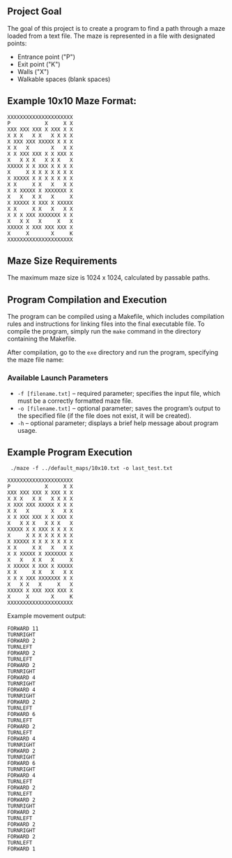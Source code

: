 ## Project Goal

The goal of this project is to create a program to find a path through a maze loaded from a text file. The maze is represented in a file with designated points:

- Entrance point ("P")
- Exit point ("K")
- Walls ("X")
- Walkable spaces (blank spaces)

## Example 10x10 Maze Format:
```
XXXXXXXXXXXXXXXXXXXXX
P           X     X X
XXX XXX XXX X XXX X X
X X X   X X   X X X X
X XXX XXX XXXXX X X X
X X   X       X   X X
X X XXX XXX X X XXX X
X   X X X   X X X   X
XXXXX X X XXX X X X X
X     X X X X X X X X
X XXXXX X X X X X X X
X X     X X   X   X X
X X XXXXX X XXXXXXX X
X   X   X X   X     X
X XXXXX X XXX X XXXXX
X X     X X   X   X X
X X X XXX XXXXXXX X X
X   X X   X     X   X
XXXXX X XXX XXX XXX X
X     X       X     K
XXXXXXXXXXXXXXXXXXXXX
```

## Maze Size Requirements

The maximum maze size is 1024 x 1024, calculated by passable paths.

## Program Compilation and Execution

The program can be compiled using a Makefile, which includes compilation rules and instructions for linking files into the final executable file. To compile the program, simply run the `make` command in the directory containing the Makefile. 

After compilation, go to the `exe` directory and run the program, specifying the maze file name:

### Available Launch Parameters
- `-f [filename.txt]` – required parameter; specifies the input file, which must be a correctly formatted maze file.
- `-o [filename.txt]` – optional parameter; saves the program’s output to the specified file (if the file does not exist, it will be created).
- `-h` – optional parameter; displays a brief help message about program usage.

## Example Program Execution
```
 ./maze -f ../default_maps/10x10.txt -o last_test.txt
```

```
XXXXXXXXXXXXXXXXXXXXX
P           X     X X
XXX XXX XXX X XXX X X
X X X   X X   X X X X
X XXX XXX XXXXX X X X
X X   X       X   X X
X X XXX XXX X X XXX X
X   X X X   X X X   X
XXXXX X X XXX X X X X
X     X X X X X X X X
X XXXXX X X X X X X X
X X     X X   X   X X
X X XXXXX X XXXXXXX X
X   X   X X   X     X
X XXXXX X XXX X XXXXX
X X     X X   X   X X
X X X XXX XXXXXXX X X
X   X X   X     X   X
XXXXX X XXX XXX XXX X
X     X       X     K
XXXXXXXXXXXXXXXXXXXXX
```

Example movement output:
```
FORWARD 11
TURNRIGHT
FORWARD 2
TURNLEFT
FORWARD 2
TURNLEFT
FORWARD 2
TURNRIGHT
FORWARD 4
TURNRIGHT
FORWARD 4
TURNRIGHT
FORWARD 2
TURNLEFT
FORWARD 6
TURNLEFT
FORWARD 2
TURNLEFT
FORWARD 4
TURNRIGHT
FORWARD 2
TURNRIGHT
FORWARD 6
TURNRIGHT
FORWARD 4
TURNLEFT
FORWARD 2
TURNLEFT
FORWARD 2
TURNRIGHT
FORWARD 2
TURNLEFT
FORWARD 2
TURNRIGHT
FORWARD 2
TURNLEFT
FORWARD 1
```
